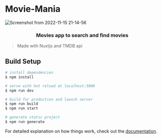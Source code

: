 # Movie-Mania

![Screenshot from 2022-11-15 21-14-56](https://user-images.githubusercontent.com/92504666/201963487-172609b9-3b79-4b6e-8e20-2f9263daca69.png)

<h3 align="center">Movies app to search and find movies</h3>

> Made with Nuxtjs and TMDB api

## Build Setup

```bash
# install dependencies
$ npm install

# serve with hot reload at localhost:3000
$ npm run dev

# build for production and launch server
$ npm run build
$ npm run start

# generate static project
$ npm run generate
```

For detailed explanation on how things work, check out the [documentation](https://nuxtjs.org).


